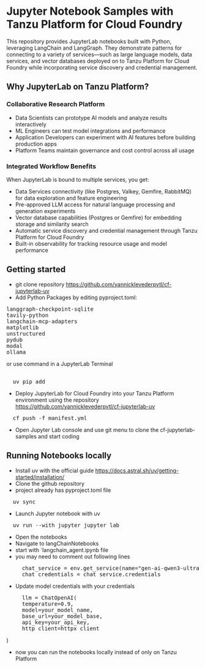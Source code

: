 # Jupyter Notebook Samples with Tanzu Platform for Cloud Foundry
This repository provides JupyterLab notebooks built with Python, leveraging LangChain and LangGraph. They demonstrate patterns for connecting to a variety of services—such as large language models, data services, and vector databases deployed on to Tanzu Platform for Cloud Foundry while incorporating service discovery and credential management.

## Why JupyterLab on Tanzu Platform?

### Collaborative Research Platform
- Data Scientists can prototype AI models and analyze results interactively
- ML Engineers can test model integrations and performance
- Application Developers can experiment with AI features before building production apps
- Platform Teams maintain governance and cost control across all usage
### Integrated Workflow Benefits
When JupyterLab is bound to multiple services, you get:
- Data Services connectivity (like Postgres, Valkey, Gemfire, RabbitMQ) for data exploration and feature engineering
- Pre-approved LLM access for natural language processing and generation experiments
- Vector database capabilities (Postgres or Gemfire) for embedding storage and similarity search
- Automatic service discovery and credential management through Tanzu Platform for Cloud Foundry
- Built-in observability for tracking resource usage and model performance


## Getting started
- git clone repository https://github.com/yannicklevederpvtl/cf-jupyterlab-uv
- Add Python Packages by editing pyproject.toml:
<pre>
langgraph-checkpoint-sqlite
tavily-python
langchain-mcp-adapters
matplotlib
unstructured
pydub
modal
ollama
</pre>

or use command in a JupyterLab Terminal

<pre> 
  uv pip add <package></package> 
</pre>

- Deploy JupyterLab for Cloud Foundry into your Tanzu Platform environment using the repository https://github.com/yannicklevederpvtl/cf-jupyterlab-uv
<pre>
  cf push -f manifest.yml
</pre>
- Open Jupyter Lab console and use git menu to clone the cf-jupyterlab-samples and start coding


## Running Notebooks locally
- Install uv with the official guide https://docs.astral.sh/uv/getting-started/installation/
- Clone the github repository
- project already has pyproject.toml file
<pre>
  uv sync
</pre>
- Launch Jupyter notebook with uv
<pre>
  uv run --with jupyter jupyter lab
</pre>
- Open the notebooks
- Navigate to langChainNotebooks
- start with `langchain_agent.ipynb file
- you may need to comment out following lines
  <pre>
    chat_service = env.get_service(name="gen-ai-qwen3-ultra")
    chat_credentials = chat_service.credentials
  </pre>
- Update model credentials with your credentials
  <pre>
    llm = ChatOpenAI(
    temperature=0.9,
    model=your_model_name,
    base_url=your_model_base,
    api_key=your_api_key,
    http_client=httpx_client
)
  </pre>
- now you can run the notebooks locally instead of only on Tanzu Platform
  






